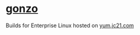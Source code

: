 # [gonzo](https://gonzo.controltheory.com/)

Builds for Enterprise Linux hosted on [yum.jc21.com](https://yum.jc21.com)
